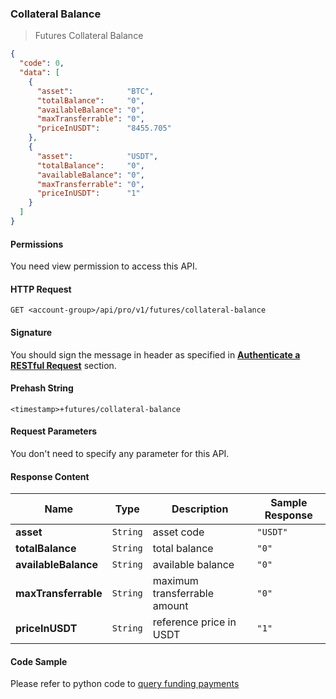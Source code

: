 ### Collateral Balance

> Futures Collateral Balance 

```json
{
  "code": 0,
  "data": [
    {
      "asset":            "BTC",
      "totalBalance":     "0",
      "availableBalance": "0",
      "maxTransferrable": "0",
      "priceInUSDT":      "8455.705"
    },
    {
      "asset":            "USDT",
      "totalBalance":     "0",
      "availableBalance": "0",
      "maxTransferrable": "0",
      "priceInUSDT":      "1"
    }
  ]
}
```

#### Permissions 

You need view permission to access this API.

#### HTTP Request

`GET <account-group>/api/pro/v1/futures/collateral-balance`

#### Signature

You should sign the message in header as specified in [**Authenticate a RESTful Request**](#sign-a-request) section.

#### Prehash String

`<timestamp>+futures/collateral-balance`


#### Request Parameters 

You don't need to specify any parameter for this API.


#### Response Content

 Name                | Type     | Description                  | Sample Response
-------------------- | -------- | ---------------------------- | -------------------------
**asset**            | `String` | asset code                   | `"USDT"`
**totalBalance**     | `String` | total balance                | `"0"`
**availableBalance** | `String` | available balance            | `"0"`
**maxTransferrable** | `String` | maximum transferrable amount | `"0"`
**priceInUSDT**      | `String` | reference price in USDT      | `"1"`

#### Code Sample

Please refer to python code to [query funding payments](https://github.com/???/query-futures-collateral-balance.py)

